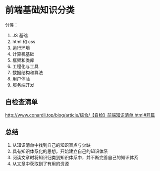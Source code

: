 # 前端基础知识分类

分类：

1. JS 基础
2. html 和 css
3. 运行环境
4. 计算机基础
5. 框架和类库
6. 工程化与工具
7. 数据结构和算法
8. 用户体验
9. 服务端开发

## 自检查清单

http://www.conardli.top/blog/article/综合/【自检】前端知识清单.html#开篇

## 总结

1. 从知识清单中找到自己的知识盲点与欠缺
2. 具有知识体系化的思想，开始建立自己的知识体系
3. 阅读文章时将知识归类到知识体系中，并不断完善自己的知识体系
4. 从文章中获取到了有用的资源
